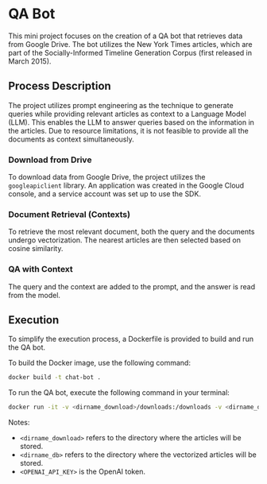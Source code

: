 # QA Bot

This mini project focuses on the creation of a QA bot that retrieves data from Google Drive. The bot utilizes the New York Times articles, which are part of the Socially-Informed Timeline Generation Corpus (first released in March 2015).

## Process Description

The project utilizes prompt engineering as the technique to generate queries while providing relevant articles as context to a Language Model (LLM). This enables the LLM to answer queries based on the information in the articles. Due to resource limitations, it is not feasible to provide all the documents as context simultaneously.

### Download from Drive

To download data from Google Drive, the project utilizes the `googleapiclient` library. An application was created in the Google Cloud console, and a service account was set up to use the SDK.

### Document Retrieval (Contexts)

To retrieve the most relevant document, both the query and the documents undergo vectorization. The nearest articles are then selected based on cosine similarity.

### QA with Context

The query and the context are added to the prompt, and the answer is read from the model.

## Execution

To simplify the execution process, a Dockerfile is provided to build and run the QA bot.

To build the Docker image, use the following command:

```bash
docker build -t chat-bot .
```


To run the QA bot, execute the following command in your terminal:

```bash
docker run -it -v <dirname_download>/downloads:/downloads -v <dirname_db>/chromadb:/chromadb -e "OPENAI_API_KEY=<OPENAI_API_KEY>" chat-bot
```


Notes:
- `<dirname_download>` refers to the directory where the articles will be stored.
- `<dirname_db>` refers to the directory where the vectorized articles will be stored.
- `<OPENAI_API_KEY>` is the OpenAI token.
